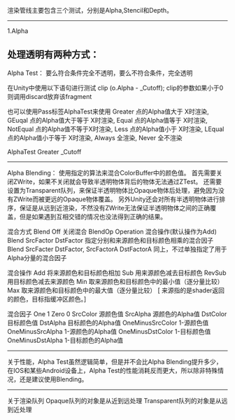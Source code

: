 渲染管线主要包含三个测试，分别是Alpha,Stencil和Depth。

------------------------------------------------------------
1.Alpha

处理透明有两种方式：
------------------------------------------------------------
Alpha Test：
要么符合条件完全不透明，要么不符合条件，完全透明


在Unity中使用以下语句进行测试
clip (o.Alpha - _Cutoff);
clip的参数如果小于0则调用discard放弃该fragment

也可以使用Pass标签AlphaTest来使用
Greater  点的Alpha值大于 X时渲染,          
GEuqal   点的Alpha值大于等于 X时渲染,
Equal    点的Alpha值等于 X时渲染,
NotEqual 点的Alpha值不等于X时渲染,
Less     点的Alpha值小于 X时渲染,
LEqual   点的Alpha值小于等于 X时渲染,
Always   全渲染,
Never    全不渲染

AlphaTest Greater _Cutoff

------------------------------------------------------------
Alpha Blending：
使用指定的算法来混合ColorBuffer中的颜色值。
首先需要关闭ZWrite，如果不关闭就会导致半透明物体背后的物体无法通过ZTest。
还需要设置为Transparent队列，来保证半透明物体比Opaque物体后处理，避免因为没有ZWrite而被更远的Opaque物体覆盖。
另外Unity还会对所有半透明物体进行排序，保证是从远到近渲染，不然没有ZWrite无法保证半透明物体之间的正确覆盖，但是如果遇到互相交错的情况也没法得到正确的结果。

混合方式
Blend Off  关闭混合
BlendOp Operation 混合操作(默认操作为Add)
Blend SrcFactor DstFactor  指定分别和来源颜色和目标颜色相乘的混合因子
Blend SrcFacter DstFactor, SrcFactorA  DstFactorA  同上，不过单独指定了用于Alpha分量的混合因子


混合操作
Add 将来源颜色和目标颜色相加
Sub 用来源颜色减去目标颜色
RevSub 用目标颜色减去来源颜色
Min 取来源颜色和目标颜色中的最小值（逐分量比较）
Max 取来源颜色和目标颜色中的最大值（逐分量比较）
[ 来源指的是shader返回的颜色，目标指缓冲区颜色。]


混合因子
One	 1
Zero 0
SrcColor	源颜色值
SrcAlpha	源颜色的Alpha值
DstColor	目标颜色值
DstAlpha	目标颜色的Alpha值
OneMinusSrcColor	1-源颜色值
OneMinusSrcAlpha	1-源颜色的Alpha值
OneMinusDstColor	1-目标颜色值
OneMinusDstAlpha	1-目标颜色的Alpha值


------------------------------------------------------------
关于性能，Alpha Test虽然逻辑简单，但是并不会比Alpha Blending提升多少，在IOS和某些Android设备上，Alpha Test的性能消耗反而更大，所以除非特殊情况，还是建议使用Blending。


------------------------------------------------------------
关于渲染队列
Opaque队列的对象是从近到远处理
Transparent队列的对象是从远到近处理










